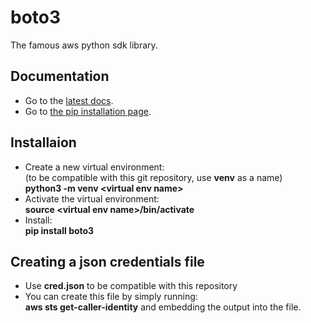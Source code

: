 # boto3

The famous aws python sdk library.

## Documentation

- Go to the [latest docs](https://boto3.amazonaws.com/v1/documentation/api/latest/index.html).
- Go to [the pip installation page](https://pypi.org/project/boto3/).

##  Installaion

- Create a new virtual environment:  
(to be compatible with this git repository, use **venv** as a name)  
**python3 -m venv \<virtual env name\>**
- Activate the virtual environment:  
**source \<virtual env name\>/bin/activate**
- Install:  
**pip install boto3**

## Creating a json credentials file

- Use **cred.json** to be compatible with this repository
- You can create this file by simply running:  
**aws sts get-caller-identity** and embedding the output into the file.

